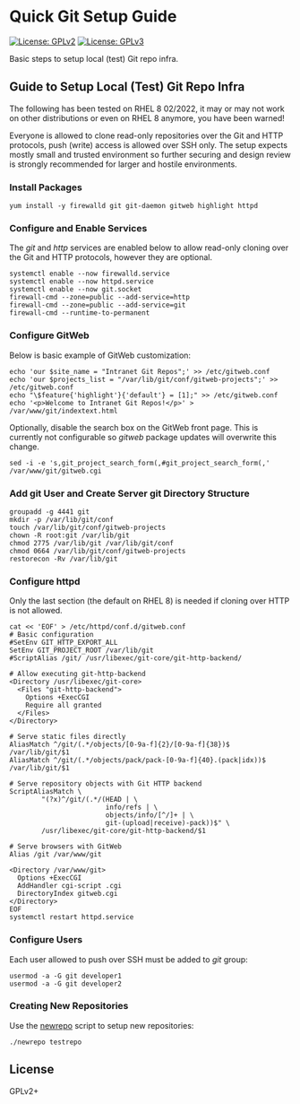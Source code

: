# Quick Git Setup Guide

[![License: GPLv2](https://img.shields.io/badge/license-GPLv2-brightgreen.svg)](https://www.gnu.org/licenses/old-licenses/gpl-2.0.en.html)
[![License: GPLv3](https://img.shields.io/badge/license-GPLv3-brightgreen.svg)](https://www.gnu.org/licenses/gpl-3.0)

Basic steps to setup local (test) Git repo infra.

## Guide to Setup Local (Test) Git Repo Infra

The following has been tested on RHEL 8 02/2022, it may or may not work
on other distributions or even on RHEL 8 anymore, you have been warned!

Everyone is allowed to clone read-only repositories over the Git and
HTTP protocols, push (write) access is allowed over SSH only. The setup
expects mostly small and trusted environment so further securing and
design review is strongly recommended for larger and hostile
environments.

### Install Packages

```
yum install -y firewalld git git-daemon gitweb highlight httpd
```

### Configure and Enable Services

The _git_ and _http_ services are enabled below to allow read-only
cloning over the Git and HTTP protocols, however they are optional.

```
systemctl enable --now firewalld.service
systemctl enable --now httpd.service
systemctl enable --now git.socket
firewall-cmd --zone=public --add-service=http
firewall-cmd --zone=public --add-service=git
firewall-cmd --runtime-to-permanent
```

### Configure GitWeb

Below is basic example of GitWeb customization:

```
echo 'our $site_name = "Intranet Git Repos";' >> /etc/gitweb.conf
echo 'our $projects_list = "/var/lib/git/conf/gitweb-projects";' >> /etc/gitweb.conf
echo "\$feature{'highlight'}{'default'} = [1];" >> /etc/gitweb.conf
echo '<p>Welcome to Intranet Git Repos!</p>' > /var/www/git/indextext.html
```

Optionally, disable the search box on the GitWeb front page. This is
currently not configurable so _gitweb_ package updates will overwrite
this change.

```
sed -i -e 's,git_project_search_form(,#git_project_search_form(,' /var/www/git/gitweb.cgi
```

### Add git User and Create Server git Directory Structure

```
groupadd -g 4441 git
mkdir -p /var/lib/git/conf
touch /var/lib/git/conf/gitweb-projects
chown -R root:git /var/lib/git
chmod 2775 /var/lib/git /var/lib/git/conf
chmod 0664 /var/lib/git/conf/gitweb-projects
restorecon -Rv /var/lib/git
```

### Configure httpd

Only the last section (the default on RHEL 8) is needed if cloning over
HTTP is not allowed.

```
cat << 'EOF' > /etc/httpd/conf.d/gitweb.conf
# Basic configuration
#SetEnv GIT_HTTP_EXPORT_ALL
SetEnv GIT_PROJECT_ROOT /var/lib/git
#ScriptAlias /git/ /usr/libexec/git-core/git-http-backend/

# Allow executing git-http-backend
<Directory /usr/libexec/git-core>
  <Files "git-http-backend">
    Options +ExecCGI
    Require all granted
  </Files>
</Directory>

# Serve static files directly
AliasMatch ^/git/(.*/objects/[0-9a-f]{2}/[0-9a-f]{38})$          /var/lib/git/$1
AliasMatch ^/git/(.*/objects/pack/pack-[0-9a-f]{40}.(pack|idx))$ /var/lib/git/$1

# Serve repository objects with Git HTTP backend
ScriptAliasMatch \
        "(?x)^/git/(.*/(HEAD | \
                        info/refs | \
                        objects/info/[^/]+ | \
                        git-(upload|receive)-pack))$" \
        /usr/libexec/git-core/git-http-backend/$1

# Serve browsers with GitWeb
Alias /git /var/www/git

<Directory /var/www/git>
  Options +ExecCGI
  AddHandler cgi-script .cgi
  DirectoryIndex gitweb.cgi
</Directory>
EOF
systemctl restart httpd.service
```

### Configure Users

Each user allowed to push over SSH must be added to _git_ group:

```
usermod -a -G git developer1
usermod -a -G git developer2
```

### Creating New Repositories

Use the [newrepo](newrepo) script to setup new repositories:

```
./newrepo testrepo
```

## License

GPLv2+
